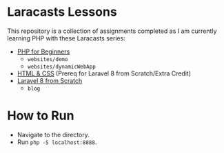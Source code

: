 # Laracasts Lessons

This repository is a collection of assignments completed as I am currently learning PHP with these Laracasts series:
- [PHP for Beginners](https://laracasts.com/series/php-for-beginners-2023-edition)
  -  `websites/demo`
  -  `websites/dynamicWebApp`
- [HTML & CSS](https://laracasts.com/series/html-and-css-workshop) (Prereq for Laravel 8 from Scratch/Extra Credit)
- [Laravel 8 from Scratch](https://laracasts.com/series/laravel-8-from-scratch)
  -  `blog` 

# How to Run
- Navigate to the directory.
- Run `php -S localhost:8888`.
